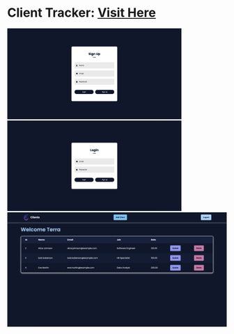 # Client Tracker: <a href="https://client-tracker-jenr.onrender.com/login" target="_blank">Visit Here</a>

<p>
  <img width="400" src="https://github.com/Danielle-Higgins/client-tracker/blob/main/public/img/signup-preview.png">
  <img width="400" src="https://github.com/Danielle-Higgins/client-tracker/blob/main/public/img/login-preview.png">
  <img src="https://github.com/Danielle-Higgins/client-tracker/blob/main/public/img/client-tracker-preview.png">
</p>
